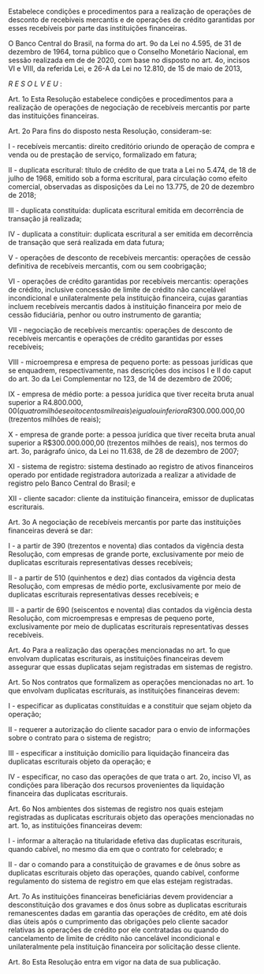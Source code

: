 Estabelece condições e procedimentos para a realização de operações de desconto de recebíveis mercantis e de operações de crédito garantidas por esses recebíveis por parte das instituições financeiras.

O Banco Central do Brasil, na forma do art. 9o da Lei no 4.595, de 31 de dezembro de 1964, torna público que o Conselho Monetário Nacional, em sessão realizada em de de 2020, com base no disposto no art. 4o, incisos VI e VIII, da referida Lei, e 26-A da Lei no 12.810, de 15 de maio de 2013,

*R E S O L V E U* :

Art. 1o Esta Resolução estabelece condições e procedimentos para a realização de operações de negociação de recebíveis mercantis por parte das instituições financeiras.

Art. 2o Para fins do disposto nesta Resolução, consideram-se:

I - recebíveis mercantis: direito creditório oriundo de operação de compra e venda ou de prestação de serviço, formalizado em fatura;

II - duplicata escritural: título de crédito de que trata a Lei no 5.474, de 18 de julho de 1968, emitido sob a forma escritural, para circulação como efeito comercial, observadas as disposições da Lei no 13.775, de 20 de dezembro de 2018;

III - duplicata constituída: duplicata escritural emitida em decorrência de transação já realizada;

IV - duplicata a constituir: duplicata escritural a ser emitida em decorrência de transação que será realizada em data futura;

V - operações de desconto de recebíveis mercantis: operações de cessão definitiva de recebíveis mercantis, com ou sem coobrigação;

VI - operações de crédito garantidas por recebíveis mercantis: operações de crédito, inclusive concessão de limite de crédito não cancelável incondicional e unilateralmente pela instituição financeira, cujas garantias incluem recebíveis mercantis dados à instituição financeira por meio de cessão fiduciária, penhor ou outro instrumento de garantia;

VII - negociação de recebíveis mercantis: operações de desconto de recebíveis mercantis e operações de crédito garantidas por esses recebíveis;

VIII - microempresa e empresa de pequeno porte: as pessoas jurídicas que se enquadrem, respectivamente, nas descrições dos incisos I e II do caput do art. 3o da Lei Complementar no 123, de 14 de dezembro de 2006;

IX - empresa de médio porte: a pessoa jurídica que tiver receita bruta anual superior a R$4.800.000,00 (quatro milhões e oitocentos mil reais) e igual ou inferior a R$300.000.000,00 (trezentos milhões de reais);

X - empresa de grande porte: a pessoa jurídica que tiver receita bruta anual superior a R$300.000.000,00 (trezentos milhões de reais), nos termos do art. 3o, parágrafo único, da Lei no 11.638, de 28 de dezembro de 2007;

XI - sistema de registro: sistema destinado ao registro de ativos financeiros operado por entidade registradora autorizada a realizar a atividade de registro pelo Banco Central do Brasil; e

XII - cliente sacador: cliente da instituição financeira, emissor de duplicatas escriturais.


Art. 3o A negociação de recebíveis mercantis por parte das instituições financeiras deverá se dar:

I - a partir de 390 (trezentos e noventa) dias contados da vigência desta Resolução, com empresas de grande porte, exclusivamente por meio de duplicatas escriturais representativas desses recebíveis;

II - a partir de 510 (quinhentos e dez) dias contados da vigência desta Resolução, com empresas de médio porte, exclusivamente por meio de duplicatas escriturais representativas desses recebíveis; e

III - a partir de 690 (seiscentos e noventa) dias contados da vigência desta Resolução, com microempresas e empresas de pequeno porte, exclusivamente por meio de duplicatas escriturais representativas desses recebíveis.


Art. 4o Para a realização das operações mencionadas no art. 1o que envolvam duplicatas escriturais, as instituições financeiras devem assegurar que essas duplicatas sejam registradas em sistemas de registro.


Art. 5o Nos contratos que formalizem as operações mencionadas no art. 1o que envolvam duplicatas escriturais, as instituições financeiras devem:

I - especificar as duplicatas constituídas e a constituir que sejam objeto da operação;

II - requerer a autorização do cliente sacador para o envio de informações sobre o contrato para o sistema de registro;

III - especificar a instituição domicílio para liquidação financeira das duplicatas escriturais objeto da operação; e

IV - especificar, no caso das operações de que trata o art. 2o, inciso VI, as condições para liberação dos recursos provenientes da liquidação financeira das duplicatas escriturais.


Art. 6o Nos ambientes dos sistemas de registro nos quais estejam registradas as duplicatas escriturais objeto das operações mencionadas no art. 1o, as instituições financeiras devem:

I - informar a alteração na titularidade efetiva das duplicatas escriturais, quando cabível, no mesmo dia em que o contrato for celebrado; e

II - dar o comando para a constituição de gravames e de ônus sobre as duplicatas escriturais objeto das operações, quando cabível, conforme regulamento do sistema de registro em que elas estejam registradas.


Art. 7o As instituições financeiras beneficiárias devem providenciar a desconstituição dos gravames e dos ônus sobre as duplicatas escriturais remanescentes dadas em garantia das operações de crédito, em até dois dias úteis após o cumprimento das obrigações pelo cliente sacador relativas às operações de crédito por ele contratadas ou quando do cancelamento de limite de crédito não cancelável incondicional e unilateralmente pela instituição financeira por solicitação desse cliente.


Art. 8o Esta Resolução entra em vigor na data de sua publicação.
